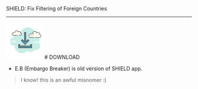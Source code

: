 SHIELD: Fix Filtering of Foreign Countries

---

![Latest Version](https://github.com/b-daarr/SHIELD/blob/main/img/download.png) # DOWNLOAD


+ E.B (Embargo Breaker) is old version of SHIELD app.

> I know! this is an awful misnomer :)